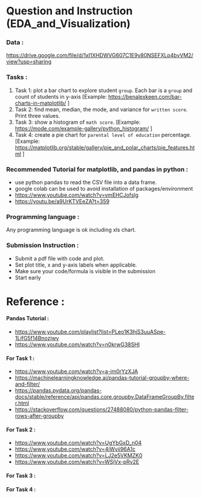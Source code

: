 # Question and Instruction (EDA_and_Visualization)
### Data :
https://drive.google.com/file/d/1xI1XHDWVG607C1E9y80NSEFXLp4bvVM2/view?usp=sharing 


### Tasks : 
1. Task 1: plot a bar chart to explore student `group`. Each bar is a `group` and count of students in y-axis [Example: https://benalexkeen.com/bar-charts-in-matplotlib/ ]
2. Task 2: find mean, median, the mode, and variance for `written score`. Print three values.
3. Task 3: show a histogram of `math score`. [Example: https://mode.com/example-gallery/python_histogram/ ]
4. Task 4: create a pie chart for `parental level of education` percentage. [Example: https://matplotlib.org/stable/gallery/pie_and_polar_charts/pie_features.html ] 

### Recommended Tutorial for matplotlib, and pandas in python :
- use python pandas to read the CSV file into a data frame. 
- google colab can be used to avoid installation of packages/environment  
- https://www.youtube.com/watch?v=vmEHCJofslg
- https://youtu.be/a9UrKTVEeZA?t=359

### Programming language : 
Any programming language is ok including  xls chart. 

### Submission Instruction : 
- Submit a pdf file with code and plot. 
- Set plot title, x and y-axis labels when applicable. 
- Make sure your code/formula is visible in the submission
- Start early

# Reference :
#### Pandas Tutorial : 
- https://www.youtube.com/playlist?list=PLeo1K3hjS3uuASpe-1LjfG5f14Bnozjwy
- https://www.youtube.com/watch?v=n0krwG38SHI
#### For Task 1 :
- https://www.youtube.com/watch?v=a-im0rYzXJA
- https://machinelearningknowledge.ai/pandas-tutorial-groupby-where-and-filter/
- https://pandas.pydata.org/pandas-docs/stable/reference/api/pandas.core.groupby.DataFrameGroupBy.filter.html
- https://stackoverflow.com/questions/27488080/python-pandas-filter-rows-after-groupby

#### For Task 2 :
- https://www.youtube.com/watch?v=UgYbGxD_n04
- https://www.youtube.com/watch?v=4iWvii96A1c
- https://www.youtube.com/watch?v=LJ2e5VKMZK0
- https://www.youtube.com/watch?v=WSjVx-pRy2E


#### For Task 3 :


#### For Task 4 :


